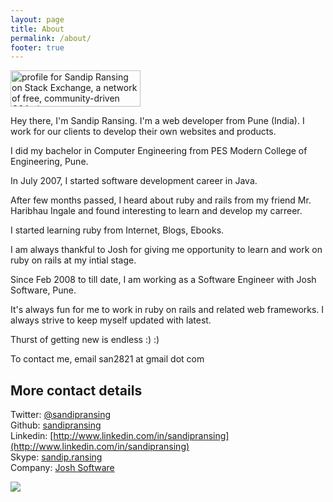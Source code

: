 ```yaml
---
layout: page
title: About
permalink: /about/
footer: true
---
```


[<img src="http://stackexchange.com/users/flair/314608.png" width="208" height="58" title="profile for Sandip Ransing on Stack Exchange, a network of free, community-driven Q&amp;A sites" style='-webkit-box-shadow:none;box-shadow:none'>](http://stackexchange.com/users/314608)

Hey there, I'm Sandip Ransing. I'm a web developer from Pune (India). I work for our clients to develop their own websites and products.

I did my bachelor in Computer Engineering from PES Modern College of Engineering, Pune.

In July 2007, I started software development career in Java.

After few months passed, I heard about ruby and rails from my friend Mr. Haribhau Ingale and found interesting to learn and develop my carreer.

I started learning ruby from Internet, Blogs, Ebooks.

I am always thankful to Josh for giving me opportunity to learn and work on ruby on rails at my intial stage.

Since Feb 2008 to till date, I am working as a Software Engineer with Josh Software, Pune.

It's always fun for me to work in ruby on rails and related web frameworks. I always strive to keep myself updated with latest.

Thurst of getting new is endless :) :)

To contact me, email san2821 at gmail dot com

## More contact details
Twitter: [@sandipransing](http://twitter.com/sandipransing)  
Github: [sandipransing](http://github.com/sandipransing)  
Linkedin: [http://www.linkedin.com/in/sandipransing](http://www.linkedin.com/in/sandipransing)  
Skype: [sandip.ransing](sandip.ransing)  
Company: [Josh Software](http://joshsoftware.com/team#sandipransing)  

<img src="{{ root_url }}/images/signature.png" style='-webkit-box-shadow:none;box-shadow:none'/>
